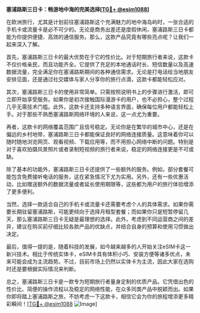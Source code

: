 **塞浦路斯三日卡：畅游地中海的完美选择[[TG💪+ @esim1088](https://t.me/s/esim1088)]**

在欧洲旅行，尤其是计划前往塞浦路斯这个充满魅力的地中海岛屿时，一张合适的手机卡或流量卡是必不可少的。无论是商务出差还是度假休闲，塞浦路斯三日卡都能为你提供便捷、高效的通信服务。那么，这款产品究竟有哪些亮点呢？让我们一起来深入了解。

首先，塞浦路斯三日卡的最大优势在于它的性价比。对于短期旅行者来说，这款卡不仅价格亲民，而且功能齐全。它提供了充足的本地通话时长、短信数量以及高速数据流量，完全满足你在塞浦路斯期间的各种通信需求。无论是打电话给当地朋友安排见面，还是通过社交媒体与家人分享你的旅行点滴，这款卡都能轻松应对。

其次，塞浦路斯三日卡的使用非常简单。只需按照说明书上的步骤进行激活，即可立即开始享受服务。如果你是初次接触国际漫游卡的用户，也不必担心，整个过程几乎无需技术门槛。此外，这款卡还支持多种语言界面，确保每位用户都能轻松上手。对于那些不熟悉塞浦路斯网络环境的人来说，这一点尤为重要。

再者，这款卡的网络覆盖范围广且信号稳定。无论你是在繁华的城市中心，还是在偏远的乡村地带，塞浦路斯三日卡都能保证良好的网络连接质量。这意味着你可以随时随地浏览网页、观看视频、下载应用等，而不用担心网络中断的问题。特别是对于喜欢拍摄风景照片或者录制短视频的旅行者来说，稳定的网络连接更是不可或缺。

除了基本的功能外，塞浦路斯三日卡还提供了一些额外的服务。例如，部分套餐可能包含免费接听电话的服务，这在紧急情况下尤为实用。另外，还有一些优惠活动，比如赠送额外的数据流量或者延长使用期限等，这些都为用户的旅行体验增添了更多便利。

当然，选择一款适合自己的手机卡或流量卡还需要考虑个人的具体需求。如果你需要长期驻留塞浦路斯，可能更倾向于选择月租型套餐；而如果你只是短暂停留几天，那么塞浦路斯三日卡无疑是最理想的选择。此外，考虑到不同运营商之间的差异，建议在购买前仔细比较各款产品的优缺点，并结合自身的预算和使用习惯做出决定。

最后，值得一提的是，随着科技的发展，如今越来越多的人开始关注eSIM卡这一新兴技术。相比于传统实体卡，eSIM卡具有体积小巧、安装方便等诸多优点，未来可能会成为主流趋势。不过，目前市场上仍然以实体卡为主流，因此大家在选购时还是要根据实际情况来判断。

总之，塞浦路斯三日卡是一款专为短期旅行者量身定制的优质产品。它凭借出色的性价比、简便的操作流程以及稳定的网络性能，在众多同类产品中脱颖而出。如果你即将踏上塞浦路斯之旅，不妨考虑一下这款卡，相信它会为你的旅程增添更多精彩瞬间！[[TG💪+ @esim1088](https://t.me/s/esim1088) ![Image](https://i.postimg.cc/4NQfJmqS/Snipaste-2025-05-13-00-14-12.png)]